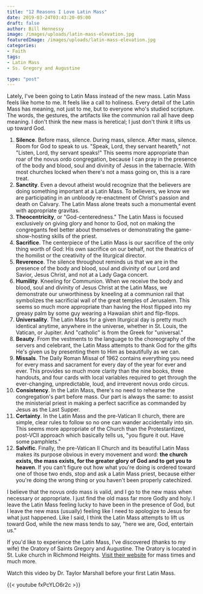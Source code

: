 ```yaml
---
title: "12 Reasons I Love Latin Mass"
date: 2019-03-24T03:43:20-05:00
draft: false
author: Bill Hennessy
image: /images/uploads/latin-mass-elevation.jpg
featuredImage: /images/uploads/latin-mass-elevation.jpg
categories: 
- Faith
tags:
- Latin Mass
- Ss. Gregory and Augustine

type: "post"
---
```


Lately, I've been going to Latin Mass instead of the new mass. Latin Mass feels like home to me. It feels like a call to holiness. Every detail of the Latin Mass has meaning, not just to me, but to everyone who's studied scripture. The words, the gestures, the artifacts like the communion rail all have deep meaning. I don't think the new mass is heretical; I just don't think it lifts us up toward God. 

1. **Silence**. Before mass, silence. During mass, silence. After mass, silence. Room for God to speak to us. "Speak, Lord, they servant heareth," not "Listen, Lord, thy servant speaks!" This seems more appropriate than roar of the novus ordo congregation, because I can pray in the presence of the body and blood, soul and divinity of Jesus in the tabernacle. With most churches locked when there's not a mass going on, this is a rare treat. 
2. **Sanctity**. Even a devout atheist would recognize that the believers are doing something important at a Latin Mass. To believers, we know we are participating in an unbloody re-enactment of Christ's passion and death on Calvary. The Latin Mass alone treats such a monumental event with appropriate gravitas.
3. **Theocentricity**, or "God-centeredness." The Latin Mass is focused exclusively on giving glory and honor to God, not on making the congregants feel better about themselves or demonstrating the game-show-hosting skills of the priest.
4. **Sacrifice**. The centerpiece of the Latin Mass is our sacrifice of the only thing worth of God: His own sacrifice on our behalf, not the theatrics of the homilist or the creativity of the liturgical director.
5. **Reverence**. The silence throughout reminds us that we are in the presence of the body and blood, soul and divinity of our Lord and Savior, Jesus Christ, and not at a Lady Gaga concert. 
6. **Humility**. Kneeling for Communion. When we receive the body and blood, soul and divinity of Jesus Christ at the Latin Mass, we demonstrate our unworthiness by kneeling at a communion rail that symbolizes the sacrificial wall of the great temples of Jerusalem. This seems so much more appropriate than having the Host flipped into my greasy palm by some guy wearing a Hawaiian shirt and flip-flops.
7. **Universality**. The Latin Mass for a given liturgical day is pretty much identical anytime, anywhere in the universe, whether in St. Louis, the Vatican, or Jupiter. And "catholic" is from the Greek for "universal." 
8. **Beauty**. From the vestments to the language to the choreography of the servers and celebrant, the Latin Mass attempts to thank God for the gifts He's given us by presenting them to Him as beautifully as we can. 
9. **Missals**. The Daily Roman Missal of 1962 contains everything you need for every mass and sacrament for every day of the year for ever and ever. This provides so much more clarity than the nine books, three handouts, and four cards with local variables required to get through the ever-changing, unpredictable, loud, and irreverent novus ordo circus.
10. **Consistency**. In the Latin Mass, there's no need to rehearse the congregation's part before mass. Our part is always the same: to assist the ministerial priest in making a perfect sacrifice as commanded by Jesus as the Last Supper.
11. **Certainty**. In the Latin Mass and the pre-Vatican II church, there are simple, clear rules to follow so no one can wander accidentally into sin. This seems more appropriate of the Church than the Protestantized, post-VCII approach which basically tells us, "you figure it out. Have some pamphlets."
12. **Salvific**. Finally, the pre-Vatican II Church and its beautiful Latin Mass makes its purpose obvious in every movement and word: **the church exists, the mass exists, for the greater glory of God and to get you to heaven**. If you can't figure out how what you're doing is ordered toward one of those two ends, stop and ask a Latin Mass priest, because either you're doing the wrong thing or you haven't been properly catechized. 

I believe that the novus ordo mass is valid, and I go to the new mass when necessary or appropriate. I just find the old mass far more Godly and holy. I leave the Latin Mass feeling lucky to have been in the presence of God, but I leave the new mass (usually) feeling like I need to apologize to Jesus for what just happened. Like I said, I think the Latin Mass attempts to lift us toward God, while the new mass tends to say, "here we are, God, entertain us." 

If you'd like to experience the Latin Mass, I've discovered (thanks to my wife) the Oratory of Saints Gregory and Augustine. The Oratory is located in St. Luke church in Richmond Heights. [Visit their website](https://stlouislatinmass.com/) for mass times and much more. 

Watch this video by Dr. Taylor Marshall before your first Latin Mass.

{{< youtube fxPcYLO6r2c >}}